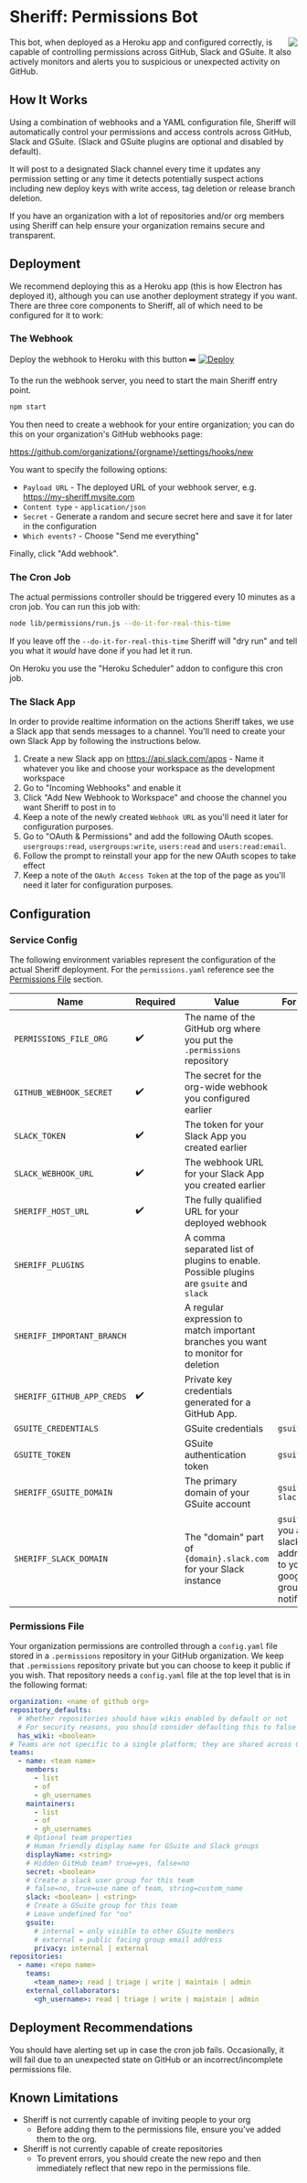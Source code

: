# Sheriff: Permissions Bot

<img align="right" src="https://avatars.slack-edge.com/2019-11-21/844347353604_500f5a5483db67de7160_512.png">

This bot, when deployed as a Heroku app and configured correctly, is capable of controlling permissions
across GitHub, Slack and GSuite.  It also actively monitors and alerts you to suspicious or unexpected
activity on GitHub.

## How It Works

Using a combination of webhooks and a YAML configuration file, Sheriff will automatically control your permissions
and access controls across GitHub, Slack and GSuite.  (Slack and GSuite plugins are optional and disabled by default).

It will post to a designated Slack channel every time it updates any permission setting or any time it detects
potentially suspect actions including new deploy keys with write access, tag deletion or release branch deletion.

If you have an organization with a lot of repositories and/or org members using Sheriff can help ensure your organization remains secure and transparent.

## Deployment

We recommend deploying this as a Heroku app (this is how Electron has deployed it), although you can use another
deployment strategy if you want. There are three core components to Sheriff, all of which need to be configured
for it to work:

### The Webhook

Deploy the webhook to Heroku with this button ➡️  [![Deploy](https://www.herokucdn.com/deploy/button.svg)](https://heroku.com/deploy)

To the run the webhook server, you need to start the main Sheriff entry point.

```bash
npm start
```

You then need to create a webhook for your entire organization; you can do this on your organization's GitHub webhooks page:

https://github.com/organizations/{orgname}/settings/hooks/new

You want to specify the following options:

* `Payload URL` - The deployed URL of your webhook server, e.g. https://my-sheriff.mysite.com
* `Content type` - `application/json`
* `Secret` - Generate a random and secure secret here and save it for later in the configuration
* `Which events?` - Choose "Send me everything"

Finally, click "Add webhook".

### The Cron Job

The actual permissions controller should be triggered every 10 minutes as a cron job. You can run this job with:

```bash
node lib/permissions/run.js --do-it-for-real-this-time
```

If you leave off the `--do-it-for-real-this-time` Sheriff will "dry run" and tell you what it _would_ have done if you had let it run.

On Heroku you use the "Heroku Scheduler" addon to configure this cron job.

### The Slack App

In order to provide realtime information on the actions Sheriff takes, we use a Slack app that sends messages to a channel. You'll need to create your own Slack App by following the instructions below.

1. Create a new Slack app on https://api.slack.com/apps - Name it whatever you like and choose your workspace as the development workspace
2. Go to "Incoming Webhooks" and enable it
3. Click "Add New Webhook to Workspace" and choose the channel you want Sheriff to post in to
4. Keep a note of the newly created `Webhook URL` as you'll need it later for configuration purposes.
5. Go to "OAuth & Permissions" and add the following OAuth scopes. `usergroups:read`, `usergroups:write`, `users:read` and `users:read:email`.
6. Follow the prompt to reinstall your app for the new OAuth scopes to take effect
7. Keep a note of the `OAuth Access Token` at the top of the page as you'll need it later for configuration purposes.

## Configuration

### Service Config

The following environment variables represent the configuration of the actual Sheriff deployment. For the
`permissions.yaml` reference see the [Permissions File](#permissions-file) section.

| Name | Required | Value | For Plugin |
|------|----------|-------|------------|
| `PERMISSIONS_FILE_ORG` | ✔️ | The name of the GitHub org where you put the `.permissions` repository | |
| `GITHUB_WEBHOOK_SECRET` | ✔️ | The secret for the org-wide webhook you configured earlier | |
| `SLACK_TOKEN` | ✔️ | The token for your Slack App you created earlier | |
| `SLACK_WEBHOOK_URL` | ✔️ | The webhook URL for your Slack App you created earlier | |
| `SHERIFF_HOST_URL` | ✔️ | The fully qualified URL for your deployed webhook | |
| `SHERIFF_PLUGINS` | | A comma separated list of plugins to enable.  Possible plugins are `gsuite` and `slack` | |
| `SHERIFF_IMPORTANT_BRANCH` | | A regular expression to match important branches you want to monitor for deletion | |
| `SHERIFF_GITHUB_APP_CREDS` | ✔️ | Private key credentials generated for a GitHub App. ||
| `GSUITE_CREDENTIALS` | | GSuite credentials | `gsuite` |
| `GSUITE_TOKEN` | | GSuite authentication token | `gsuite` |
| `SHERIFF_GSUITE_DOMAIN` | | The primary domain of your GSuite account | `gsuite` `slack` |
| `SHERIFF_SLACK_DOMAIN` | | The "domain" part of `{domain}.slack.com` for your Slack instance  | `gsuite` if you add slack email addresses to your google groups for notifications |

### Permissions File

Your organization permissions are controlled through a `config.yaml` file stored in a `.permissions` repository
in your GitHub organization.  We keep that `.permissions` repository private but you can choose to keep it
public if you wish.  That repository needs a `config.yaml` file at the top level that is in the following format:

```yaml
organization: <name of github org>
repository_defaults:
  # Whether repositories should have wikis enabled by default or not
  # For security reasons, you should consider defaulting this to false
  has_wiki: <boolean>
# Teams are not specific to a single platform; they are shared across GitHub, Slack and GSuite
teams:
  - name: <team name>
    members:
      - list
      - of
      - gh_usernames
    maintainers:
      - list
      - of
      - gh_usernames
    # Optional team properties
    # Human friendly display name for GSuite and Slack groups
    displayName: <string>
    # Hidden GitHub team? true=yes, false=no
    secret: <boolean>
    # Create a slack user group for this team
    # false=no, true=use name of team, string=custom_name
    slack: <boolean> | <string>
    # Create a GSuite group for this team
    # Leave undefined for "no"
    gsuite:
      # internal = only visible to other GSuite members
      # external = public facing group email address
      privacy: internal | external
repositories:
  - name: <repo name>
    teams:
      <team_name>: read | triage | write | maintain | admin
    external_collaborators:
      <gh_username>: read | triage | write | maintain | admin
```

## Deployment Recommendations

You should have alerting set up in case the cron job fails. Occasionally, it will
fail due to an unexpected state on GitHub or an incorrect/incomplete permissions file.

## Known Limitations

* Sheriff is not currently capable of inviting people to your org
  * Before adding them to the permissions file, ensure you've added them to the org.
* Sheriff is not currently capable of create repositories
  * To prevent errors, you should create the new repo and then immediately reflect that new repo in the permissions file.
